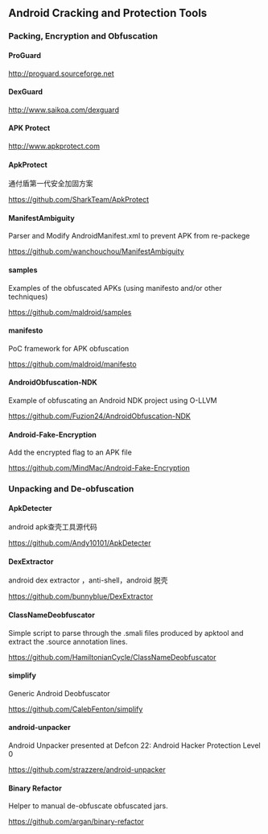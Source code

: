 ## Android Cracking and Protection Tools

### Packing, Encryption and Obfuscation

#### ProGuard
http://proguard.sourceforge.net

#### DexGuard
http://www.saikoa.com/dexguard

#### APK Protect
http://www.apkprotect.com

#### ApkProtect
通付盾第一代安全加固方案

https://github.com/SharkTeam/ApkProtect

#### ManifestAmbiguity
Parser and Modify AndroidManifest.xml to prevent APK from re-packege

https://github.com/wanchouchou/ManifestAmbiguity

#### samples
Examples of the obfuscated APKs (using manifesto and/or other techniques)

https://github.com/maldroid/samples

#### manifesto
PoC framework for APK obfuscation

https://github.com/maldroid/manifesto

#### AndroidObfuscation-NDK
Example of obfuscating an Android NDK project using O-LLVM

https://github.com/Fuzion24/AndroidObfuscation-NDK

#### Android-Fake-Encryption
Add the encrypted flag to an APK file

https://github.com/MindMac/Android-Fake-Encryption

### Unpacking and De-obfuscation
#### ApkDetecter
android apk查壳工具源代码

https://github.com/Andy10101/ApkDetecter


#### DexExtractor
android dex extractor ，anti-shell，android 脱壳

https://github.com/bunnyblue/DexExtractor

#### ClassNameDeobfuscator
Simple script to parse through the .smali files produced by apktool and extract the .source annotation lines.

https://github.com/HamiltonianCycle/ClassNameDeobfuscator

#### simplify
Generic Android Deobfuscator

https://github.com/CalebFenton/simplify

#### android-unpacker
Android Unpacker presented at Defcon 22: Android Hacker Protection Level 0

https://github.com/strazzere/android-unpacker

#### Binary Refactor
Helper to manual de-obfuscate obfuscated jars.

https://github.com/argan/binary-refactor